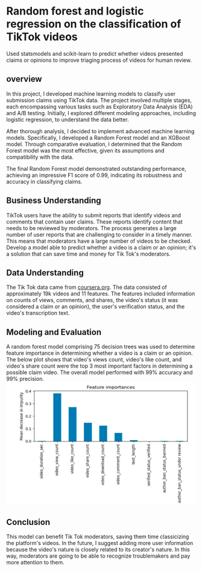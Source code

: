 # Random forest and logistic regression on the classification of TikTok videos 
Used statsmodels and scikit-learn to predict whether videos presented claims or opinions to improve triaging process of videos for human review.

## overview
In this project, I developed machine learning models to classify user submission claims using TikTok data. The project involved multiple stages, each encompassing various tasks such as Exploratory Data Analysis (EDA) and A/B testing. Initially, I explored different modeling approaches, including logistic regression, to understand the data better.

After thorough analysis, I decided to implement advanced machine learning models. Specifically, I developed a Random Forest model and an XGBoost model. Through comparative evaluation, I determined that the Random Forest model was the most effective, given its assumptions and compatibility with the data.

The final Random Forest model demonstrated outstanding performance, achieving an impressive F1 score of 0.99, indicating its robustness and accuracy in classifying claims.

## Business Understanding 
TikTok users have the ability to submit reports that identify videos and comments that contain user claims. These reports identify content that needs to be reviewed by moderators. The process generates a large number of user reports that are challenging to consider in a timely manner. This means that moderators have a large number of videos to be checked. Develop a model able to predict whether a video is a claim or an opinion; it's a solution that can save time and money for Tik Tok's moderators. 

## Data Understanding
The Tik Tok data came from [coursera.org](https://www.coursera.org/). The data consisted of approximately 19k videos and 11 features. The features included information on counts of views, comments, and shares, the video's status (it was considered a claim or an opinion), the user's verification status, and the video's transcription text.

## Modeling and Evaluation 
A random forest model comprising 75 decision trees was used to determine feature importance in determining whether a video is a claim or an opinion. The below plot shows that video's views count, video's like count, and video's share count were the top 3 most important factors in determining a possible claim video. The overall model performed with 99% accuracy and 99% precision. 
![Features](Images/Features.png)

## Conclusion
This model can benefit Tik Tok moderators, saving them time classicizing the platform's videos. In the future, I suggest adding more user information because the video's nature is closely related to its creator's nature. In this way, moderators are going to be able to recognize troublemakers and pay more attention to them. 


